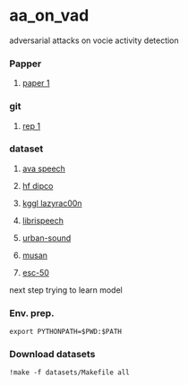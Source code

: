# aa_on_vad
adversarial attacks on vocie activity detection


### Papper

1. [paper 1](https://arxiv.org/pdf/2103.03529v1)


### git

1. [rep 1](@NickWilkinson37/voxseg)

### dataset
1. [ava speech](https://research.google.com/ava/download.html#ava_speech_download)
2. [hf dipco](https://huggingface.co/datasets/huckiyang/DiPCo)
3. [kggl lazyrac00n](https://www.kaggle.com/datasets/lazyrac00n/speech-activity-detection-datasets?select=Data)
4. [librispeech](https://pytorch.org/audio/2.5.0/generated/torchaudio.datasets.LIBRISPEECH.html#torchaudio.datasets.LIBRISPEECH)

1. [urban-sound](https://timeseriesclassification.com/description.php?Dataset=UrbanSound)
2. [musan](https://www.openslr.org/17/)
3. [esc-50](https://github.com/karolpiczak/ESC-50)

next step trying to learn model



### Env. prep.

`export PYTHONPATH=$PWD:$PATH`

### Download datasets
`!make -f datasets/Makefile all`
